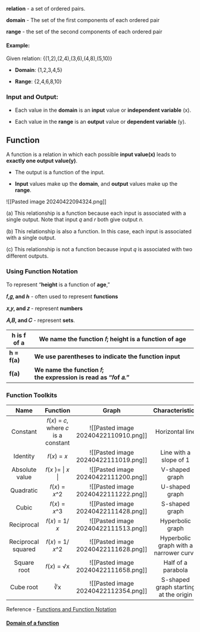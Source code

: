 **relation** - a set of ordered pairs.

**domain** - The set of the first components of each ordered pair  

**range** - the set of the second components of each ordered pair

#### Example:

Given relation: {(1,2),(2,4),(3,6),(4,8),(5,10)}

- **Domain**: {1,2,3,4,5}
    
- **Range**: {2,4,6,8,10}

### Input and Output:

- Each value in the **domain** is an **input** value or **independent variable** (x).
    
- Each value in the **range** is an **output** value or **dependent variable** (y).

## Function

A function is a relation in which each possible **input value(x)** leads to **exactly one output value(y)**.  

- The output is a function of the input.
    
- **Input** values make up the **domain**, and **output** values make up the **range**.

![[Pasted image 20240422094324.png]]

(a) This relationship is a function because each input is associated with a single output. Note that input 𝑞 and 𝑟 both give output 𝑛. 

(b) This relationship is also a function. In this case, each input is associated with a single output.

(c) This relationship is not a function because input 𝑞 is associated with two different outputs.


### Using Function Notation

To represent “**height** is a function of **age**,” 

**𝑓,𝑔, and ℎ** - often used to represent **functions**

**𝑥,𝑦, and 𝑧** - represent **numbers** 

**𝐴,𝐵, and 𝐶**  - represent **sets**.

| h is f of a  | We name the function 𝑓; height is a function of age              |
| ------------ | ----------------------------------------------------------------- |
| **h = f(a)** | **We use parentheses to indicate the function input**             |
| **f(a)**     | **We name the function 𝑓; the expression is read as “𝑓of 𝑎.”** |

### Function Toolkits

|        Name        |              Function               |                Graph                 |            Characteristics             |     |
| :----------------: | :---------------------------------: | :----------------------------------: | :------------------------------------: | --- |
|      Constant      | 𝑓(𝑥) = 𝑐, where 𝑐 is a constant | ![[Pasted image 20240422110910.png]] |            Horizontal line             |     |
|      Identity      |             𝑓(𝑥) = 𝑥             | ![[Pasted image 20240422111019.png]] |         Line with a slope of 1         |     |
|   Absolute value   |          𝑓(𝑥 )= \| 𝑥 \|          | ![[Pasted image 20240422111200.png]] |             V-shaped graph             |     |
|     Quadratic      |            𝑓(𝑥) = 𝑥^2            | ![[Pasted image 20240422111222.png]] |             U-shaped graph             |     |
|       Cubic        |            𝑓(𝑥) = 𝑥^3            | ![[Pasted image 20240422111428.png]] |             S-shaped graph             |     |
|     Reciprocal     |            𝑓(𝑥) = 1/𝑥            | ![[Pasted image 20240422111513.png]] |            Hyperbolic graph            |     |
| Reciprocal squared |           𝑓(𝑥) = 1/𝑥^2           | ![[Pasted image 20240422111628.png]] | Hyperbolic graph with a narrower curve |     |
|    Square root     |             𝑓(𝑥) = √x             | ![[Pasted image 20240422111658.png]] |           Half of a parabola           |     |
|     Cube root      |                 ∛x                  | ![[Pasted image 20240422112354.png]] | S-shaped graph starting at the origin  |     |

Reference - [Functions and Function Notation](https://openstax.org/books/algebra-and-trigonometry-2e/pages/3-1-functions-and-function-notation#Figure_01_01_013)

#### [Domain of a function](Domain%20of%20a%20function.md)